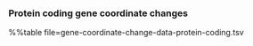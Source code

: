 ### Protein coding gene coordinate changes

%%table file=gene-coordinate-change-data-protein-coding.tsv
